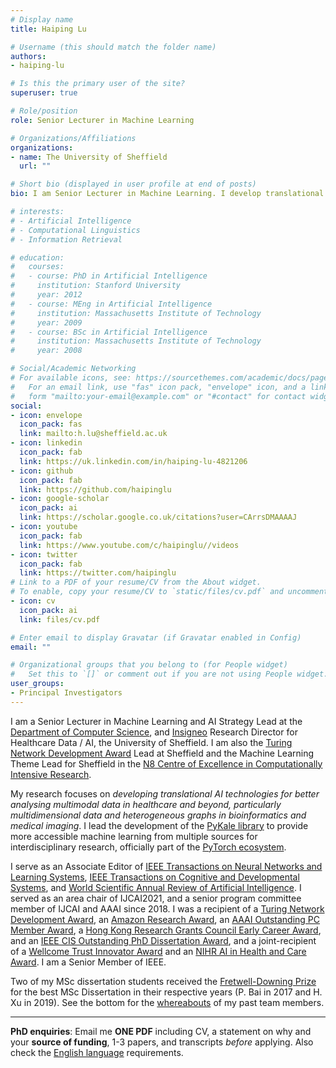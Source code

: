 ```yaml
---
# Display name
title: Haiping Lu

# Username (this should match the folder name)
authors:
- haiping-lu

# Is this the primary user of the site?
superuser: true

# Role/position
role: Senior Lecturer in Machine Learning

# Organizations/Affiliations
organizations:
- name: The University of Sheffield
  url: ""

# Short bio (displayed in user profile at end of posts)
bio: I am Senior Lecturer in Machine Learning. I develop translational AI technologies for better analysing multimodal data in healthcare and beyond.

# interests:
# - Artificial Intelligence
# - Computational Linguistics
# - Information Retrieval

# education:
#   courses:
#   - course: PhD in Artificial Intelligence
#     institution: Stanford University
#     year: 2012
#   - course: MEng in Artificial Intelligence
#     institution: Massachusetts Institute of Technology
#     year: 2009
#   - course: BSc in Artificial Intelligence
#     institution: Massachusetts Institute of Technology
#     year: 2008

# Social/Academic Networking
# For available icons, see: https://sourcethemes.com/academic/docs/page-builder/#icons
#   For an email link, use "fas" icon pack, "envelope" icon, and a link in the
#   form "mailto:your-email@example.com" or "#contact" for contact widget.
social:
- icon: envelope
  icon_pack: fas
  link: mailto:h.lu@sheffield.ac.uk
- icon: linkedin
  icon_pack: fab
  link: https://uk.linkedin.com/in/haiping-lu-4821206
- icon: github
  icon_pack: fab
  link: https://github.com/haipinglu
- icon: google-scholar
  icon_pack: ai
  link: https://scholar.google.co.uk/citations?user=CArrsDMAAAAJ
- icon: youtube
  icon_pack: fab
  link: https://www.youtube.com/c/haipinglu//videos  
- icon: twitter
  icon_pack: fab
  link: https://twitter.com/haipinglu
# Link to a PDF of your resume/CV from the About widget.
# To enable, copy your resume/CV to `static/files/cv.pdf` and uncomment the lines below.
- icon: cv
  icon_pack: ai
  link: files/cv.pdf

# Enter email to display Gravatar (if Gravatar enabled in Config)
email: ""

# Organizational groups that you belong to (for People widget)
#   Set this to `[]` or comment out if you are not using People widget.
user_groups:
- Principal Investigators
---
```


<!-- **Job**: [Postdoctoral Research Associate in Machine Learning for
Medical Image Analysis](https://jobs.shef.ac.uk/sap/bc/webdynpro/sap/hrrcf_a_posting_apply?PARAM=cG9zdF9pbnN0X2d1aWQ9NjFCOENGODdBOTE4NEVGMEUxMDAwMDAwQUMxRTg4NzgmY2FuZF90eXBlPUVYVA%3d%3d&sap-client=400&sap-language=EN&sap-accessibility=X&sap-ep-themeroot=%2fSAP%2fPUBLIC%2fBC%2fUR%2fuos#). *Deadline: 12th Jan 2022*. Fixed term till 31st March 2023, start as soon as possible. -->

<!-- **[PhD Scholarships](https://www.sheffield.ac.uk/postgraduate/phd/scholarships)**: [Faculty scholarship](https://www.sheffield.ac.uk/postgraduate/phd/scholarships/faculty), [CSC for Chinese applicants](https://www.sheffield.ac.uk/postgraduate/research/scholarships/csc), and [EPSRC DTP](https://epsrc.ukri.org/skills/students/dta/grants/). *Deadline: 5pm 26th Jan 2022*. Email me **ONE PDF** including CV, a statement on why, 1-3 papers, and transcripts *before* applying. Check the [English language requirements](https://www.sheffield.ac.uk/postgraduate/phd/apply/english-language).
*** -->

<!-- **PhD enquiries**: Email me **ONE PDF** including CV, a statement on why and your **source of funding**, 1-3 papers, and transcripts *before* applying. Also check the [English language](https://www.sheffield.ac.uk/postgraduate/phd/apply/english-language) requirements. **[PhD Scholarship](https://www.sheffield.ac.uk/postgraduate/phd/scholarships)**: [EPSRC DTP](https://epsrc.ukri.org/skills/students/dta/grants/) (*deadline: 24th March 2022*).
*** -->

I am a Senior Lecturer in Machine Learning and AI Strategy Lead at the [Department of Computer Science](http://www.sheffield.ac.uk/dcs), and [Insigneo](https://insigneo.org/) Research Director for Healthcare Data / AI, the University of Sheffield. I am also the [Turing Network Development Award](https://www.turing.ac.uk/news/uk-universities-receive-first-ever-turing-network-development-awards) Lead at Sheffield and the Machine Learning Theme Lead for Sheffield in the [N8 Centre of Excellence in Computationally Intensive Research](https://n8cir.org.uk/).

My research focuses on *developing translational AI technologies for better analysing multimodal data in healthcare and beyond, particularly multidimensional data and heterogeneous graphs in bioinformatics and medical imaging*. I lead the development of the [PyKale library](https://github.com/pykale/pykale) to provide more accessible machine learning from multiple sources for
interdisciplinary research, officially part of the [PyTorch ecosystem](https://pytorch.org/ecosystem/).

I serve as an Associate Editor of [IEEE Transactions on Neural Networks and Learning Systems](https://ieeexplore.ieee.org/xpl/RecentIssue.jsp?punumber=5962385), [IEEE Transactions on Cognitive and Developmental Systems](https://ieeexplore.ieee.org/xpl/aboutJournal.jsp?punumber=7274989), and [World Scientific Annual Review of Artificial Intelligence](https://www.worldscientific.com/worldscinet/wsarai). I served as an area chair of IJCAI2021, and a senior program committee member of IJCAI and AAAI since 2018. I was a recipient of a [Turing Network Development Award](https://www.turing.ac.uk/work-turing/turing-network-development-awards-call), an [Amazon Research Award](https://ara.amazon-ml.com/recipients/#2018), an [AAAI Outstanding PC Member Award](http://www.aaai.org/Awards/conference.php), a [Hong Kong Research Grants Council Early Career Award](http://www.comp.hkbu.edu.hk/v1/?page=fac_ach&id=80), and an [IEEE CIS Outstanding PhD Dissertation Award](https://cis.ieee.org/getting-involved/awards/past-recipients#OutstandingPhDDissertationAward), and a joint-recipient of a [Wellcome Trust Innovator Award](https://wellcome.ac.uk/funding/schemes/innovator-awards-digital-technologies) and an [NIHR AI in Health and Care Award](https://www.nihr.ac.uk/documents/ai-in-health-and-care-awards-funded-projects-2020/25625#Phase_2_projects). I am a Senior Member of IEEE.

Two of my MSc dissertation students received the [Fretwell-Downing Prize](https://www.sheffield.ac.uk/dcs/about-department/prizes) for the best MSc Dissertation in their respective years (P. Bai in 2017 and H. Xu in 2019). See the bottom for the [whereabouts](https://haipinglu.github.io/#people) of my past team members.

***
**PhD enquiries**: Email me **ONE PDF** including CV, a statement on why and your **source of funding**, 1-3 papers, and transcripts *before* applying. Also check the [English language](https://www.sheffield.ac.uk/postgraduate/phd/apply/english-language) requirements.
<!-- **[PhD Scholarship](https://www.sheffield.ac.uk/postgraduate/phd/scholarships)**: [EPSRC DTP](https://epsrc.ukri.org/skills/students/dta/grants/) (*deadline: 24th March 2022*). -->

<!-- ***
**NOTE: under construction**. -->
